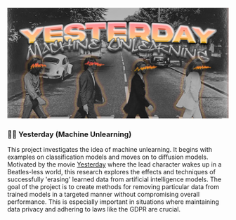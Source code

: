 ![Repository banner](media/yesterday_banner.jpg)
### 🧠🧹 Yesterday (Machine Unlearning)

This project investigates the idea of machine unlearning. It begins with examples on classification models and moves on to diffusion models. Motivated by the movie [Yesterday](https://en.wikipedia.org/wiki/Yesterday_(2019_film)) where the lead character wakes up in a Beatles-less world, this research explores the effects and techniques of successfully 'erasing' learned data from artificial intelligence models. The goal of the project is to create methods for removing particular data from trained models in a targeted manner without compromising overall performance. This is especially important in situations where maintaining data privacy and adhering to laws like the GDPR are crucial.

